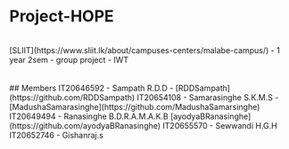 # Project-HOPE
<br/>
[SLIIT](https://www.sliit.lk/about/campuses-centers/malabe-campus/) - 1 year 2sem - group project - IWT
<br/>
<br/>
<br/>
## Members
 IT20646592 - Sampath R.D.D - [RDDSampath](https://github.com/RDDSampath)
 IT20654108 - Samarasinghe S.K.M.S - [MadushaSamarasinghe](https://github.com/MadushaSamarsinghe)
 IT20649494 - Ranasinghe B.D.R.A.M.A.K.B [ayodyaBRanasinghe](https://github.com/ayodyaBRanasinghe)
 IT20655570 - Sewwandi H.G.H
 IT20652746 - Gishanraj.s
